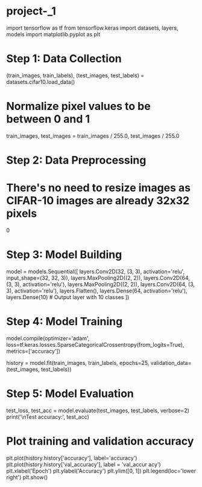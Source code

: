 # project-_1
import tensorflow as tf
from tensorflow.keras import datasets, layers, models
import matplotlib.pyplot as plt

# Step 1: Data Collection
(train_images, train_labels), (test_images, test_labels) = datasets.cifar10.load_data()

# Normalize pixel values to be between 0 and 1
train_images, test_images = train_images / 255.0, test_images / 255.0


# Step 2: Data Preprocessing
# There's no need to resize images as CIFAR-10 images are already 32x32 pixels
0
# Step 3: Model Building
model = models.Sequential([
    layers.Conv2D(32, (3, 3), activation='relu', input_shape=(32, 32, 3)),
    layers.MaxPooling2D((2, 2)),
    layers.Conv2D(64, (3, 3), activation='relu'),
    layers.MaxPooling2D((2, 2)),
    layers.Conv2D(64, (3, 3), activation='relu'),
    layers.Flatten(),
    layers.Dense(64, activation='relu'),
    layers.Dense(10)  # Output layer with 10 classes
])

# Step 4: Model Training
model.compile(optimizer='adam',
              loss=tf.keras.losses.SparseCategoricalCrossentropy(from_logits=True),
              metrics=['accuracy'])

history = model.fit(train_images, train_labels, epochs=25,
                    validation_data=(test_images, test_labels))

# Step 5: Model Evaluation
test_loss, test_acc = model.evaluate(test_images,  test_labels, verbose=2)
print('\nTest accuracy:', test_acc)

# Plot training and validation accuracy
plt.plot(history.history['accuracy'], label='accuracy')
plt.plot(history.history['val_accuracy'], label = 'val_accur
acy')
plt.xlabel('Epoch')
plt.ylabel('Accuracy')
plt.ylim([0, 1])
plt.legend(loc='lower right')
plt.show()
